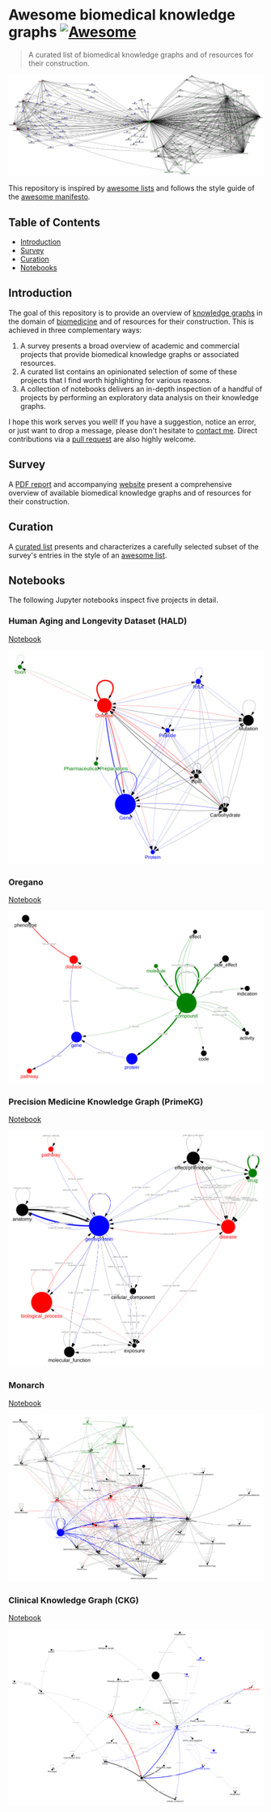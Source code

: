 # Awesome biomedical knowledge graphs [![Awesome](https://awesome.re/badge.svg)](https://awesome.re)

> A curated list of biomedical knowledge graphs and of resources for their construction.

![logo](src/logo.png)

This repository is inspired by [awesome lists](https://github.com/sindresorhus/awesome) and follows the style guide of the [awesome manifesto](https://github.com/sindresorhus/awesome/blob/main/awesome.md).


## Table of Contents

- [Introduction](#introduction)
- [Survey](#survey)
- [Curation](#curation)
- [Notebooks](#notebooks)


## Introduction

The goal of this repository is to provide an overview of [knowledge graphs](https://en.wikipedia.org/wiki/Knowledge_graph) in the domain of [biomedicine](https://en.wikipedia.org/wiki/Biomedicine) and of resources for their construction. This is achieved in three complementary ways:

1. A survey presents a broad overview of academic and commercial projects that provide biomedical knowledge graphs or associated resources.
2. A curated list contains an opinionated selection of some of these projects that I find worth highlighting for various reasons.
3. A collection of notebooks delivers an in-depth inspection of a handful of projects by performing an exploratory data analysis on their knowledge graphs.

I hope this work serves you well! If you have a suggestion, notice an error, or just want to drop a message, please don't hesitate to [contact me](mailto:roberthaas@protonmail.com). Direct contributions via a [pull request](https://docs.github.com/en/pull-requests) are also highly welcome.


## Survey

A [PDF report](target/bmkg.pdf) and accompanying [website](https://robert-haas.github.io/awesome-biomedical-knowledge-graphs) present a comprehensive overview of available biomedical knowledge graphs and of resources for their construction.


## Curation

A [curated list](curation.md) presents and characterizes a carefully selected subset of the survey's entries in the style of an [awesome list](https://github.com/sindresorhus/awesome).


## Notebooks

The following Jupyter notebooks inspect five projects in detail.

### Human Aging and Longevity Dataset (HALD)

[Notebook](https://robert-haas.github.io/awesome-biomedical-knowledge-graphs/notebooks/hald.html)

![Schema](docs/notebooks/hald_schema.svg)

### Oregano

[Notebook](https://robert-haas.github.io/awesome-biomedical-knowledge-graphs/notebooks/oregano.html)

![Schema](docs/notebooks/oregano_schema.svg)

### Precision Medicine Knowledge Graph (PrimeKG)

[Notebook](https://robert-haas.github.io/awesome-biomedical-knowledge-graphs/notebooks/primekg.html)

![Schema](docs/notebooks/primekg_schema.svg)

### Monarch

[Notebook](https://robert-haas.github.io/awesome-biomedical-knowledge-graphs/notebooks/monarch.html)

![Schema](docs/notebooks/monarch_schema.svg)

### Clinical Knowledge Graph (CKG)

[Notebook](https://robert-haas.github.io/awesome-biomedical-knowledge-graphs/notebooks/ckg.html)

![Schema](docs/notebooks/ckg_schema.svg)
